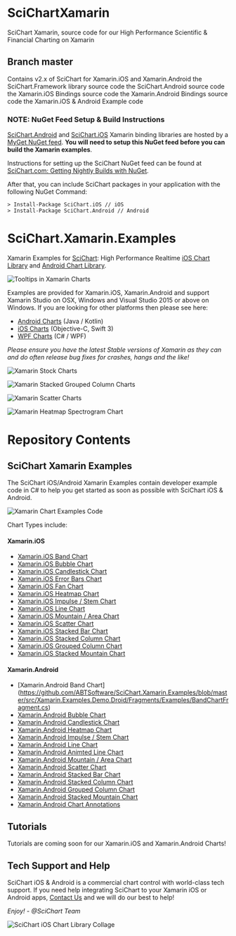 
# SciChartXamarin
SciChart Xamarin, source code for our High Performance Scientific &amp; Financial Charting on Xamarin

## Branch master

Contains v2.x of SciChart for Xamarin.iOS and Xamarin.Android 
 the SciChart.Framework library source code
 the SciChart.Android source code 
 the Xamarin.iOS Bindings source code
 the Xamarin.Android Bindings source code
 the Xamarin.iOS & Android Example code 
 
### NOTE: NuGet Feed Setup & Build Instructions 

[SciChart.Android](https://www.myget.org/feed/abtsoftware/package/nuget/SciChart.Android) and [SciChart.iOS](https://www.myget.org/feed/abtsoftware/package/nuget/SciChart.iOS) Xamarin binding libraries are hosted by a [MyGet NuGet feed](https://www.myget.org/gallery/abtsoftware). **You will need to setup this NuGet feed before you can build the Xamarin examples**. 

Instructions for setting up the SciChart NuGet feed can be found at [SciChart.com: Getting Nightly Builds with NuGet](http://support.scichart.com/index.php?/Knowledgebase/Article/View/17232/37/getting-nightly-builds-with-nuget). 

After that, you can include SciChart packages in your application with the following NuGet Command:

```
> Install-Package SciChart.iOS // iOS
> Install-Package SciChart.Android // Android
```

# SciChart.Xamarin.Examples

Xamarin Examples for [SciChart](https://www.scichart.com): High Performance Realtime [iOS Chart Library](https://www.scichart.com/ios-chart-features) and [Android Chart Library](https://www.scichart.com/ios-chart-features).

![Tooltips in Xamarin Charts](https://www.scichart.com/wp-content/uploads/2017/06/Xamarin-RolloverModifier-Tooltips.png)

Examples are provided for Xamarin.iOS, Xamarin.Android and support Xamarin Studio on OSX, Windows and Visual Studio 2015 or above on Windows. If you are looking for other platforms then please see here:

* [Android Charts](https://github.com/ABTSoftware/SciChart.Android.Examples) (Java / Kotlin)
* [iOS Charts](https://github.com/ABTSoftware/SciChart.iOS.Examples) (Objective-C, Swift 3)
* [WPF Charts](https://github.com/ABTSoftware/SciChart.WPF.Examples) (C# / WPF)

_Please ensure you have the latest Stable versions of Xamarin as they can and do often release bug fixes for crashes, hangs and the like!_

![Xamarin Stock Charts](https://www.scichart.com/wp-content/uploads/2017/06/Xamarin-Realtime-Ticking-Stock-Chart.png)

![Xamarin Stacked Grouped Column Charts](https://www.scichart.com/wp-content/uploads/2017/06/Xamarin-Stacked-Column-Side-by-Side-Chart.png)

![Xamarin Scatter Charts](https://www.scichart.com/wp-content/uploads/2017/06/Xamarin-Scatter-Chart-1.png)

![Xamarin Heatmap Spectrogram Chart](https://www.scichart.com/wp-content/uploads/2017/06/Xamarin-Heatmap-Chart-.png)

# Repository Contents

## SciChart Xamarin Examples

The SciChart iOS/Android Xamarin Examples contain developer example code in C# to help you get started as soon as possible with SciChart iOS & Android. 

![Xamarin Chart Examples Code](https://www.scichart.com/wp-content/uploads/2017/06/SciChart-Xamarin-iOS-Simulator-Home.png)

Chart Types include:

#### Xamarin.iOS

* [Xamarin.iOS Band Chart](https://github.com/ABTSoftware/SciChart.Xamarin.Examples/blob/master/src/Xamarin.Examples.Demo.iOS/Views/Examples/BandChartView.cs)
* [Xamarin.iOS Bubble Chart](https://github.com/ABTSoftware/SciChart.Xamarin.Examples/blob/master/src/Xamarin.Examples.Demo.iOS/Views/Examples/BubbleChartView.cs)
* [Xamarin.iOS Candlestick Chart](https://github.com/ABTSoftware/SciChart.Xamarin.Examples/blob/master/src/Xamarin.Examples.Demo.iOS/Views/Examples/CandlestickChartView.cs)
* [Xamarin.iOS Error Bars Chart](https://github.com/ABTSoftware/SciChart.Xamarin.Examples/blob/master/src/Xamarin.Examples.Demo.iOS/Views/Examples/ErrorBarsChartView.cs)
* [Xamarin.iOS Fan Chart](https://github.com/ABTSoftware/SciChart.Xamarin.Examples/blob/master/src/Xamarin.Examples.Demo.iOS/Views/Examples/FanChartView.cs)
* [Xamarin.iOS Heatmap Chart](https://github.com/ABTSoftware/SciChart.Xamarin.Examples/blob/master/src/Xamarin.Examples.Demo.iOS/Views/Examples/HeatmapChartView.cs)
* [Xamarin.iOS Impulse / Stem Chart](https://github.com/ABTSoftware/SciChart.Xamarin.Examples/blob/master/src/Xamarin.Examples.Demo.iOS/Views/Examples/ImpulseChartView.cs)
* [Xamarin.iOS Line Chart](https://github.com/ABTSoftware/SciChart.Xamarin.Examples/blob/master/src/Xamarin.Examples.Demo.iOS/Views/Examples/LineChartView.cs)
* [Xamarin.iOS Mountain / Area Chart](https://github.com/ABTSoftware/SciChart.Xamarin.Examples/blob/master/src/Xamarin.Examples.Demo.iOS/Views/Examples/MountainChartView.cs)
* [Xamarin.iOS Scatter Chart](https://github.com/ABTSoftware/SciChart.Xamarin.Examples/blob/master/src/Xamarin.Examples.Demo.iOS/Views/Examples/ScatterChartView.cs)
* [Xamarin.iOS Stacked Bar Chart](https://github.com/ABTSoftware/SciChart.Xamarin.Examples/blob/master/src/Xamarin.Examples.Demo.iOS/Views/Examples/StackedBarChartView.cs)
* [Xamarin.iOS Stacked Column Chart](https://github.com/ABTSoftware/SciChart.Xamarin.Examples/blob/master/src/Xamarin.Examples.Demo.iOS/Views/Examples/StackedColumnChartView.cs)
* [Xamarin.iOS Grouped Column Chart](https://github.com/ABTSoftware/SciChart.Xamarin.Examples/blob/master/src/Xamarin.Examples.Demo.iOS/Views/Examples/StackedColumnSideBySideView.cs)
* [Xamarin.iOS Stacked Mountain Chart](https://github.com/ABTSoftware/SciChart.Xamarin.Examples/blob/master/src/Xamarin.Examples.Demo.iOS/Views/Examples/StackedMountainChartView.cs)

#### Xamarin.Android

* [Xamarin.Android Band Chart] (https://github.com/ABTSoftware/SciChart.Xamarin.Examples/blob/master/src/Xamarin.Examples.Demo.Droid/Fragments/Examples/BandChartFragment.cs) 
* [Xamarin.Android Bubble Chart](https://github.com/ABTSoftware/SciChart.Xamarin.Examples/blob/master/src/Xamarin.Examples.Demo.Droid/Fragments/Examples/BubbleChartFragment.cs)
* [Xamarin.Android Candlestick Chart](https://github.com/ABTSoftware/SciChart.Xamarin.Examples/blob/master/src/Xamarin.Examples.Demo.Droid/Fragments/Examples/CandlestickChartFragment.cs)
* [Xamarin.Android Heatmap Chart](https://github.com/ABTSoftware/SciChart.Xamarin.Examples/blob/master/src/Xamarin.Examples.Demo.Droid/Fragments/Examples/HeatmapChartFragment.cs)
* [Xamarin.Android Impulse / Stem Chart](https://github.com/ABTSoftware/SciChart.Xamarin.Examples/blob/master/src/Xamarin.Examples.Demo.Droid/Fragments/Examples/ImpulseChartFragment.cs)
* [Xamarin.Android Line Chart](https://github.com/ABTSoftware/SciChart.Xamarin.Examples/blob/master/src/Xamarin.Examples.Demo.Droid/Fragments/Examples/LineChartFragment.cs)
* [Xamarin.Android Animted Line Chart](https://github.com/ABTSoftware/SciChart.Xamarin.Examples/blob/master/src/Xamarin.Examples.Demo.Droid/Fragments/Examples/AnimatingLineChartFragment.cs)
* [Xamarin.Android Mountain / Area Chart](https://github.com/ABTSoftware/SciChart.Xamarin.Examples/blob/master/src/Xamarin.Examples.Demo.Droid/Fragments/Examples/MountainChartFragment.cs)
* [Xamarin.Android Scatter Chart](https://github.com/ABTSoftware/SciChart.Xamarin.Examples/blob/master/src/Xamarin.Examples.Demo.Droid/Fragments/Examples/ScatterChartFragment.cs)
* [Xamarin.Android Stacked Bar Chart](https://github.com/ABTSoftware/SciChart.Xamarin.Examples/blob/master/src/Xamarin.Examples.Demo.Droid/Fragments/Examples/StackedBarChartFragment.cs)
* [Xamarin.Android Stacked Column Chart](https://github.com/ABTSoftware/SciChart.Xamarin.Examples/blob/master/src/Xamarin.Examples.Demo.Droid/Fragments/Examples/StackedColumnChartFragment.cs)
* [Xamarin.Android Grouped Column Chart](https://github.com/ABTSoftware/SciChart.Xamarin.Examples/blob/master/src/Xamarin.Examples.Demo.Droid/Fragments/Examples/StackedColumnSideBySideFragment.cs)
* [Xamarin.Android Stacked Mountain Chart](https://github.com/ABTSoftware/SciChart.Xamarin.Examples/blob/master/src/Xamarin.Examples.Demo.Droid/Fragments/Examples/StackedMountainChartFragment.cs)
* [Xamarin.Android Chart Annotations](https://github.com/ABTSoftware/SciChart.Xamarin.Examples/blob/master/src/Xamarin.Examples.Demo.Droid/Fragments/Examples/InteractionWithAnnotationsFragment.cs)

## Tutorials

Tutorials are coming soon for our Xamarin.iOS and Xamarin.Android Charts! 

## Tech Support and Help 

SciChart iOS & Android is a commercial chart control with world-class tech support. If you need help integrating SciChart to your Xamarin iOS or Android apps, [Contact Us](https://www.scichart.com/contact-us) and we will do our best to help! 

*Enjoy! - @SciChart Team*

![SciChart iOS Chart Library Collage](https://www.scichart.com/wp-content/uploads/2017/04/ios-chart-examples-collage-perspective.jpg)

